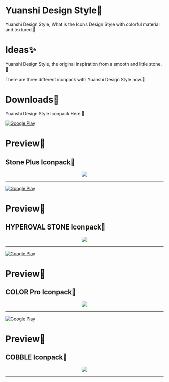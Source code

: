 # Yuanshi Design Style💎
Yuanshi Design Style, What is the Icons Design Style with colorful material and textured.🎨



# Ideas✨
Yuanshi Design Style, the original inspiration from a smooth and little stone. 🎉

There are three different iconpack with Yuanshi Design Style now.🎁



# Downloads🎨
Yuanshi Design Style Iconpack Here.💎

[![Google Play](https://github.com/Creative-COLOR-Design/COLOR/raw/main/sample/art/promo/google-play-badge.png)](https://play.google.com/store/apps/details?id=com.ga.iconpack.stoneplus)


# Preview🎁
Stone Plus Iconpack💎
---


<p align="center">
<img src="https://github.com/Creative-COLOR-Design/COLOR/raw/main/sample/art/promo/StonePlus-Play-Promo-A2.webp" />
</p>

---

[![Google Play](https://github.com/Creative-COLOR-Design/COLOR/raw/main/sample/art/promo/google-play-badge.png)](https://play.google.com/store/apps/details?id=com.ga.iconpack.hyperoval.play)



# Preview🎁

HYPEROVAL STONE Iconpack💎
---


<p align="center">
<img src="https://github.com/Creative-COLOR-Design/COLOR/raw/main/sample/art/promo/Hyperoval-Play-Promo-AW1.webp" />
</p>

---

[![Google Play](https://github.com/Creative-COLOR-Design/COLOR/raw/main/sample/art/promo/google-play-badge.png)](https://play.google.com/store/apps/details?id=com.ga.iconpack.color)



# Preview🎁

COLOR Pro Iconpack💎
---


<p align="center">
<img src="https://github.com/Creative-COLOR-Design/COLOR/raw/main/sample/art/promo/COLORPro-Play-Promo-AW1.webp" />
</p>

---

[![Google Play](https://github.com/Creative-COLOR-Design/COLOR/raw/main/sample/art/promo/google-play-badge.png)](https://play.google.com/store/apps/details?id=com.ga.iconpack.cobble)



# Preview🎁

COBBLE Iconpack💎
---


<p align="center">
<img src="https://github.com/Creative-COLOR-Design/COLOR/raw/main/sample/art/promo/COBBLE-Play-Promo-AW1.webp" />
</p>

---
